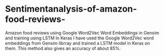 # Sentimentanalysis-of-amazon-food-reviews-
Amazon food reviews using Google Word2Vec Word Embeddings in Gensim and training using LSTM In Keras
I have used the Google Word2Vec word embeddings from Gensim librray and trained a LSTM model in Keras on them. This method also gives an accuracy of about 85%.
